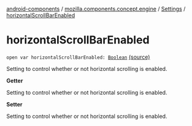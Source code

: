 [android-components](../../index.md) / [mozilla.components.concept.engine](../index.md) / [Settings](index.md) / [horizontalScrollBarEnabled](./horizontal-scroll-bar-enabled.md)

# horizontalScrollBarEnabled

`open var horizontalScrollBarEnabled: `[`Boolean`](https://kotlinlang.org/api/latest/jvm/stdlib/kotlin/-boolean/index.html) [(source)](https://github.com/mozilla-mobile/android-components/blob/master/components/concept/engine/src/main/java/mozilla/components/concept/engine/Settings.kt#L117)

Setting to control whether or not horizontal scrolling is enabled.

**Getter**

Setting to control whether or not horizontal scrolling is enabled.

**Setter**

Setting to control whether or not horizontal scrolling is enabled.


